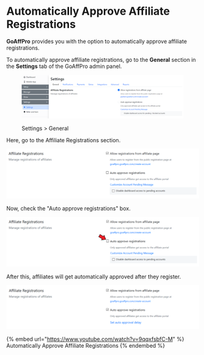 # Automatically Approve Affiliate Registrations

**GoAffPro** provides you with the option to automatically approve affiliate registrations.

To automatically approve affiliate registrations, go to the **General** section in the **Settings** tab of the GoAffPro admin panel.

<figure><img src="../../../.gitbook/assets/image (94).png" alt=""><figcaption><p>Settings > General</p></figcaption></figure>

Here, go to the Affiliate Registrations section.

![Affiliate Registration](<../../../.gitbook/assets/image (2403).png>)

Now, check the "Auto approve registrations" box.

![Check the Auto approve registrations box](<../../../.gitbook/assets/Annotation 2020-04-01 042909.png>)

After this, affiliates will get automatically approved after they register.&#x20;

![](<../../../.gitbook/assets/image (2990).png>)

{% embed url="https://www.youtube.com/watch?v=9qqxfsbfC-M" %}
Automatically Approve Affiliate Registrations
{% endembed %}
